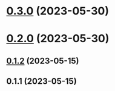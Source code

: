 # [0.3.0](https://github.com/rango-exchange/rango-client/compare/widget-app@0.2.0...widget-app@0.3.0) (2023-05-30)



# [0.2.0](https://github.com/rango-exchange/rango-client/compare/widget-app@0.1.2...widget-app@0.2.0) (2023-05-30)



## [0.1.2](https://github.com/rango-exchange/rango-client/compare/widget-app@0.1.1...widget-app@0.1.2) (2023-05-15)



## 0.1.1 (2023-05-15)



